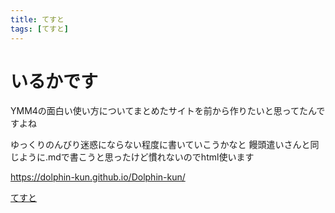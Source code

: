 ```yaml
---
title: てすと
tags: [てすと]
---
```


# いるかです
YMM4の面白い使い方についてまとめたサイトを前から作りたいと思ってたんですよね

ゆっくりのんびり迷惑にならない程度に書いていこうかなと
饅頭遣いさんと同じように.mdで書こうと思ったけど慣れないのでhtml使います

https://dolphin-kun.github.io/Dolphin-kun/

[てすと](page2.md)